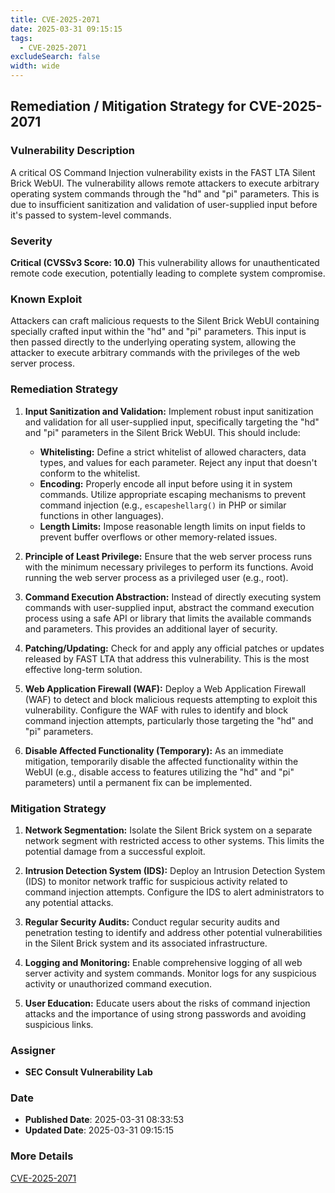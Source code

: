 ```yaml
---
title: CVE-2025-2071
date: 2025-03-31 09:15:15
tags:
  - CVE-2025-2071
excludeSearch: false
width: wide
---
```


## Remediation / Mitigation Strategy for CVE-2025-2071

### Vulnerability Description

A critical OS Command Injection vulnerability exists in the FAST LTA Silent Brick WebUI. The vulnerability allows remote attackers to execute arbitrary operating system commands through the "hd" and "pi" parameters. This is due to insufficient sanitization and validation of user-supplied input before it's passed to system-level commands.

### Severity

**Critical (CVSSv3 Score: 10.0)** This vulnerability allows for unauthenticated remote code execution, potentially leading to complete system compromise.

### Known Exploit

Attackers can craft malicious requests to the Silent Brick WebUI containing specially crafted input within the "hd" and "pi" parameters. This input is then passed directly to the underlying operating system, allowing the attacker to execute arbitrary commands with the privileges of the web server process.

### Remediation Strategy

1.  **Input Sanitization and Validation:** Implement robust input sanitization and validation for all user-supplied input, specifically targeting the "hd" and "pi" parameters in the Silent Brick WebUI. This should include:
    *   **Whitelisting:**  Define a strict whitelist of allowed characters, data types, and values for each parameter.  Reject any input that doesn't conform to the whitelist.
    *   **Encoding:** Properly encode all input before using it in system commands.  Utilize appropriate escaping mechanisms to prevent command injection (e.g., `escapeshellarg()` in PHP or similar functions in other languages).
    *   **Length Limits:** Impose reasonable length limits on input fields to prevent buffer overflows or other memory-related issues.

2.  **Principle of Least Privilege:** Ensure that the web server process runs with the minimum necessary privileges to perform its functions.  Avoid running the web server process as a privileged user (e.g., root).

3.  **Command Execution Abstraction:**  Instead of directly executing system commands with user-supplied input, abstract the command execution process using a safe API or library that limits the available commands and parameters. This provides an additional layer of security.

4.  **Patching/Updating:** Check for and apply any official patches or updates released by FAST LTA that address this vulnerability.  This is the most effective long-term solution.

5.  **Web Application Firewall (WAF):** Deploy a Web Application Firewall (WAF) to detect and block malicious requests attempting to exploit this vulnerability.  Configure the WAF with rules to identify and block command injection attempts, particularly those targeting the "hd" and "pi" parameters.

6.  **Disable Affected Functionality (Temporary):** As an immediate mitigation, temporarily disable the affected functionality within the WebUI (e.g., disable access to features utilizing the "hd" and "pi" parameters) until a permanent fix can be implemented.

### Mitigation Strategy

1.  **Network Segmentation:** Isolate the Silent Brick system on a separate network segment with restricted access to other systems. This limits the potential damage from a successful exploit.

2.  **Intrusion Detection System (IDS):** Deploy an Intrusion Detection System (IDS) to monitor network traffic for suspicious activity related to command injection attempts.  Configure the IDS to alert administrators to any potential attacks.

3.  **Regular Security Audits:** Conduct regular security audits and penetration testing to identify and address other potential vulnerabilities in the Silent Brick system and its associated infrastructure.

4.  **Logging and Monitoring:** Enable comprehensive logging of all web server activity and system commands.  Monitor logs for any suspicious activity or unauthorized command execution.

5.  **User Education:** Educate users about the risks of command injection attacks and the importance of using strong passwords and avoiding suspicious links.

### Assigner
- **SEC Consult Vulnerability Lab** <SEC-VLab>

### Date
- **Published Date**: 2025-03-31 08:33:53
- **Updated Date**: 2025-03-31 09:15:15

### More Details
[CVE-2025-2071](https://www.cvedetails.com/cve/CVE-2025-2071)